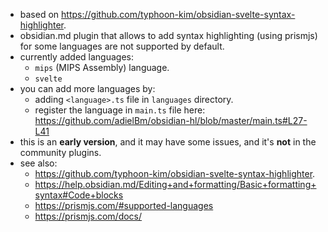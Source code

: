 - based on https://github.com/typhoon-kim/obsidian-svelte-syntax-highlighter.
- obsidian.md plugin that allows to add syntax highlighting (using prismjs) for some languages are not supported by default.
- currently added languages:
  - `mips` (MIPS Assembly) language.
  - `svelte` 
- you can add more languages by: 
	- adding `<language>.ts` file in `languages` directory.
	- register the language in `main.ts` file here: https://github.com/adielBm/obsidian-hl/blob/master/main.ts#L27-L41
- this is an **early version**, and it may have some issues, and it's **not** in the community plugins.
- see also:
	- https://github.com/typhoon-kim/obsidian-svelte-syntax-highlighter.
	- https://help.obsidian.md/Editing+and+formatting/Basic+formatting+syntax#Code+blocks
	- https://prismjs.com/#supported-languages
	- https://prismjs.com/docs/
